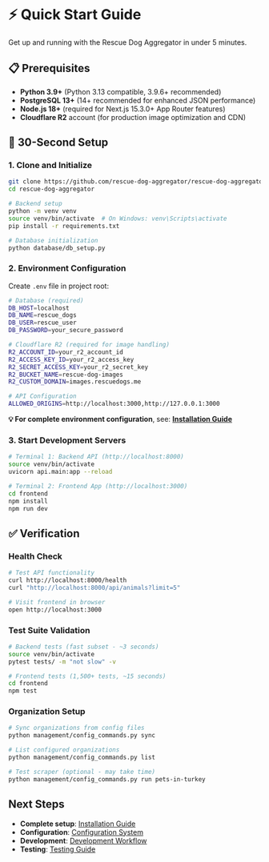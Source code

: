 # ⚡ Quick Start Guide

Get up and running with the Rescue Dog Aggregator in under 5 minutes.

## 📋 Prerequisites

- **Python 3.9+** (Python 3.13 compatible, 3.9.6+ recommended)
- **PostgreSQL 13+** (14+ recommended for enhanced JSON performance)  
- **Node.js 18+** (required for Next.js 15.3.0+ App Router features)
- **Cloudflare R2** account (for production image optimization and CDN)

## 🚀 30-Second Setup

### 1. Clone and Initialize

```bash
git clone https://github.com/rescue-dog-aggregator/rescue-dog-aggregator.git
cd rescue-dog-aggregator

# Backend setup
python -m venv venv
source venv/bin/activate  # On Windows: venv\Scripts\activate
pip install -r requirements.txt

# Database initialization
python database/db_setup.py
```

### 2. Environment Configuration

Create `.env` file in project root:

```bash
# Database (required)
DB_HOST=localhost
DB_NAME=rescue_dogs
DB_USER=rescue_user
DB_PASSWORD=your_secure_password

# Cloudflare R2 (required for image handling)
R2_ACCOUNT_ID=your_r2_account_id
R2_ACCESS_KEY_ID=your_r2_access_key
R2_SECRET_ACCESS_KEY=your_r2_secret_key
R2_BUCKET_NAME=rescue-dog-images
R2_CUSTOM_DOMAIN=images.rescuedogs.me

# API Configuration
ALLOWED_ORIGINS=http://localhost:3000,http://127.0.0.1:3000
```

**💡 For complete environment configuration**, see: **[Installation Guide](installation.md)**

### 3. Start Development Servers

```bash
# Terminal 1: Backend API (http://localhost:8000)
source venv/bin/activate
uvicorn api.main:app --reload

# Terminal 2: Frontend App (http://localhost:3000)
cd frontend
npm install
npm run dev
```

## ✅ Verification

### Health Check

```bash
# Test API functionality
curl http://localhost:8000/health
curl "http://localhost:8000/api/animals?limit=5"

# Visit frontend in browser
open http://localhost:3000
```

### Test Suite Validation

```bash
# Backend tests (fast subset - ~3 seconds)
source venv/bin/activate
pytest tests/ -m "not slow" -v

# Frontend tests (1,500+ tests, ~15 seconds)
cd frontend
npm test
```

### Organization Setup

```bash
# Sync organizations from config files
python management/config_commands.py sync

# List configured organizations
python management/config_commands.py list

# Test scraper (optional - may take time)
python management/config_commands.py run pets-in-turkey
```

## Next Steps

- **Complete setup**: [Installation Guide](installation.md)
- **Configuration**: [Configuration System](configuration.md)
- **Development**: [Development Workflow](../development/workflow.md)
- **Testing**: [Testing Guide](../development/testing.md)